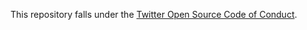 This repository falls under the [Twitter Open Source Code of Conduct][twcoc].

[twcoc]: https://engineering.twitter.com/opensource/code-of-conduct
